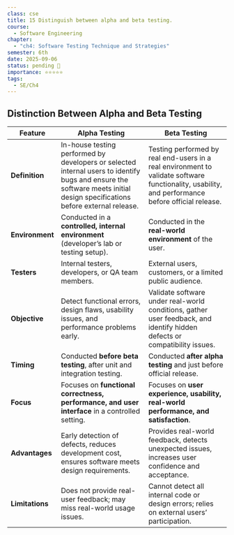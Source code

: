 ```yaml
---
class: cse
title: 15 Distinguish between alpha and beta testing.
course:
  - Software Engineering
chapter:
  - "ch4: Software Testing Technique and Strategies"
semester: 6th
date: 2025-09-06
status: pending 🛑
importance: ⭐⭐⭐⭐⭐
tags:
  - SE/Ch4
---
```


## Distinction Between Alpha and Beta Testing

|Feature|Alpha Testing|Beta Testing|
|---|---|---|
|**Definition**|In-house testing performed by developers or selected internal users to identify bugs and ensure the software meets initial design specifications before external release.|Testing performed by real end-users in a real environment to validate software functionality, usability, and performance before official release.|
|**Environment**|Conducted in a **controlled, internal environment** (developer’s lab or testing setup).|Conducted in the **real-world environment** of the user.|
|**Testers**|Internal testers, developers, or QA team members.|External users, customers, or a limited public audience.|
|**Objective**|Detect functional errors, design flaws, usability issues, and performance problems early.|Validate software under real-world conditions, gather user feedback, and identify hidden defects or compatibility issues.|
|**Timing**|Conducted **before beta testing**, after unit and integration testing.|Conducted **after alpha testing** and just before official release.|
|**Focus**|Focuses on **functional correctness, performance, and user interface** in a controlled setting.|Focuses on **user experience, usability, real-world performance, and satisfaction**.|
|**Advantages**|Early detection of defects, reduces development cost, ensures software meets design requirements.|Provides real-world feedback, detects unexpected issues, increases user confidence and acceptance.|
|**Limitations**|Does not provide real-user feedback; may miss real-world usage issues.|Cannot detect all internal code or design errors; relies on external users’ participation.|

